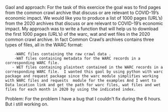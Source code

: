 Gaol and approach:
For the task of this exercice the goal was to find pages from the common crawl archive that discuss or are relevant to COVID-19’s economic impact. We would like you to produce a list of 1000 pages (URL’s) from the 2020 archives that discuss or are relevant to COVID-19’s economic impact.  My approach was to write a function that will help us to download the first 1000 pages (URL’s) of the warc, wat and wet files in the 2020 common crawl archive.  In fact 
Common Crawl’s archives contains three types of files, all in the WARC format: 

        -WARC files containing the raw crawl data .
        -WAT files containing metadata for the WARC records in a corresponding WARC file.
       - WET files containing plaintext contained in the WARC records in a corresponding WARC file.  I wanted this gaol by using python with warc package and request package since the warc module simplifies working with WARC files and requests  module for the examples And I went to  Data location link and get the path for warc files, wat files and wet files for each month in 2020 by using the indicated index. 

Problem:
For the problem I have a bug that I couldn't fix during the 6 hours.  But i still working on.



